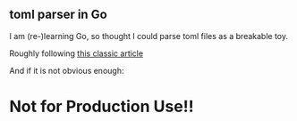 ## toml parser in Go

I am (re-)learning Go, so thought I could parse toml files as a breakable toy.

Roughly following [this classic article](https://blog.gopheracademy.com/advent-2014/parsers-lexers/)

And if it is not obvious enough:

# Not for Production Use!!

